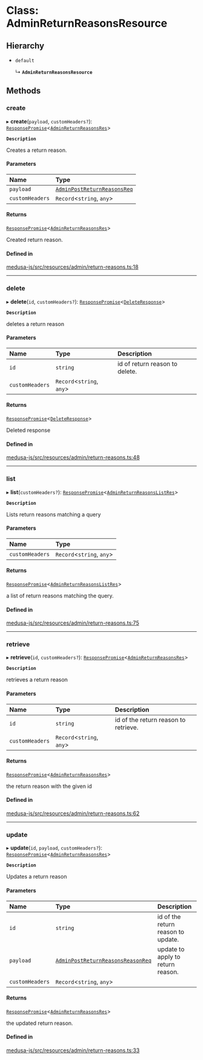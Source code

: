 # Class: AdminReturnReasonsResource

## Hierarchy

- `default`

  ↳ **`AdminReturnReasonsResource`**

## Methods

### create

▸ **create**(`payload`, `customHeaders?`): [`ResponsePromise`](../modules/internal.md#responsepromise)<[`AdminReturnReasonsRes`](../modules/internal-23.md#adminreturnreasonsres)\>

**`Description`**

Creates a return reason.

#### Parameters

| Name | Type |
| :------ | :------ |
| `payload` | [`AdminPostReturnReasonsReq`](internal-23.AdminPostReturnReasonsReq.md) |
| `customHeaders` | `Record`<`string`, `any`\> |

#### Returns

[`ResponsePromise`](../modules/internal.md#responsepromise)<[`AdminReturnReasonsRes`](../modules/internal-23.md#adminreturnreasonsres)\>

Created return reason.

#### Defined in

[medusa-js/src/resources/admin/return-reasons.ts:18](https://github.com/medusajs/medusa/blob/105c68929/packages/medusa-js/src/resources/admin/return-reasons.ts#L18)

___

### delete

▸ **delete**(`id`, `customHeaders?`): [`ResponsePromise`](../modules/internal.md#responsepromise)<[`DeleteResponse`](../modules/internal-3.md#deleteresponse)\>

**`Description`**

deletes a return reason

#### Parameters

| Name | Type | Description |
| :------ | :------ | :------ |
| `id` | `string` | id of return reason to delete. |
| `customHeaders` | `Record`<`string`, `any`\> |  |

#### Returns

[`ResponsePromise`](../modules/internal.md#responsepromise)<[`DeleteResponse`](../modules/internal-3.md#deleteresponse)\>

Deleted response

#### Defined in

[medusa-js/src/resources/admin/return-reasons.ts:48](https://github.com/medusajs/medusa/blob/105c68929/packages/medusa-js/src/resources/admin/return-reasons.ts#L48)

___

### list

▸ **list**(`customHeaders?`): [`ResponsePromise`](../modules/internal.md#responsepromise)<[`AdminReturnReasonsListRes`](../modules/internal-23.md#adminreturnreasonslistres)\>

**`Description`**

Lists return reasons matching a query

#### Parameters

| Name | Type |
| :------ | :------ |
| `customHeaders` | `Record`<`string`, `any`\> |

#### Returns

[`ResponsePromise`](../modules/internal.md#responsepromise)<[`AdminReturnReasonsListRes`](../modules/internal-23.md#adminreturnreasonslistres)\>

a list of return reasons matching the query.

#### Defined in

[medusa-js/src/resources/admin/return-reasons.ts:75](https://github.com/medusajs/medusa/blob/105c68929/packages/medusa-js/src/resources/admin/return-reasons.ts#L75)

___

### retrieve

▸ **retrieve**(`id`, `customHeaders?`): [`ResponsePromise`](../modules/internal.md#responsepromise)<[`AdminReturnReasonsRes`](../modules/internal-23.md#adminreturnreasonsres)\>

**`Description`**

retrieves a return reason

#### Parameters

| Name | Type | Description |
| :------ | :------ | :------ |
| `id` | `string` | id of the return reason to retrieve. |
| `customHeaders` | `Record`<`string`, `any`\> |  |

#### Returns

[`ResponsePromise`](../modules/internal.md#responsepromise)<[`AdminReturnReasonsRes`](../modules/internal-23.md#adminreturnreasonsres)\>

the return reason with the given id

#### Defined in

[medusa-js/src/resources/admin/return-reasons.ts:62](https://github.com/medusajs/medusa/blob/105c68929/packages/medusa-js/src/resources/admin/return-reasons.ts#L62)

___

### update

▸ **update**(`id`, `payload`, `customHeaders?`): [`ResponsePromise`](../modules/internal.md#responsepromise)<[`AdminReturnReasonsRes`](../modules/internal-23.md#adminreturnreasonsres)\>

**`Description`**

Updates a return reason

#### Parameters

| Name | Type | Description |
| :------ | :------ | :------ |
| `id` | `string` | id of the return reason to update. |
| `payload` | [`AdminPostReturnReasonsReasonReq`](internal-23.AdminPostReturnReasonsReasonReq.md) | update to apply to return reason. |
| `customHeaders` | `Record`<`string`, `any`\> |  |

#### Returns

[`ResponsePromise`](../modules/internal.md#responsepromise)<[`AdminReturnReasonsRes`](../modules/internal-23.md#adminreturnreasonsres)\>

the updated return reason.

#### Defined in

[medusa-js/src/resources/admin/return-reasons.ts:33](https://github.com/medusajs/medusa/blob/105c68929/packages/medusa-js/src/resources/admin/return-reasons.ts#L33)
